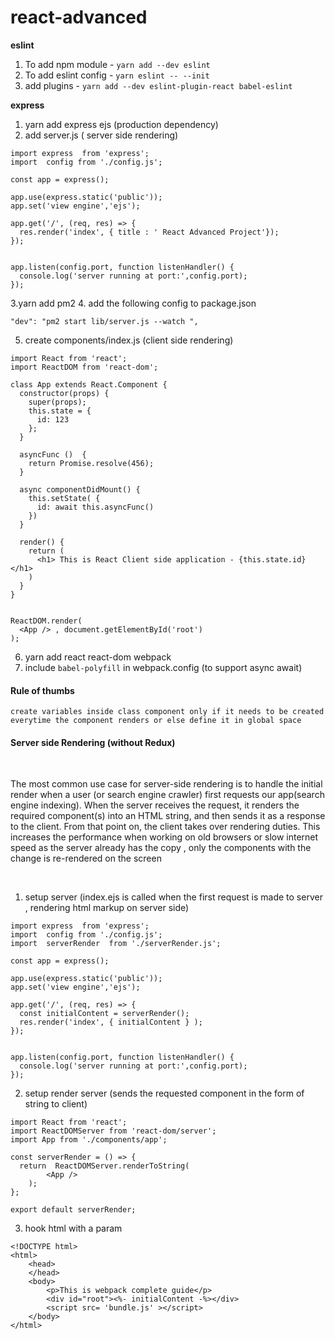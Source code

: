 # react-advanced

<b> eslint </b> </br>
1. To add npm module - `yarn add --dev eslint`
2. To add eslint config - `yarn eslint -- --init`
3. add plugins - `yarn add --dev eslint-plugin-react babel-eslint`

<b> express </b> </br>
1. yarn add express ejs (production dependency)
2. add server.js ( server side rendering)
```
import express  from 'express';
import  config from './config.js';

const app = express();

app.use(express.static('public'));
app.set('view engine','ejs');

app.get('/', (req, res) => {
  res.render('index', { title : ' React Advanced Project'});
});


app.listen(config.port, function listenHandler() {
  console.log('server running at port:',config.port);
});
```
3.yarn add pm2
4. add the following config to package.json
```
"dev": "pm2 start lib/server.js --watch ",
```
5. create components/index.js (client side rendering)
```
import React from 'react';
import ReactDOM from 'react-dom';

class App extends React.Component {
  constructor(props) {
    super(props);
    this.state = {
      id: 123
    };
  }

  asyncFunc ()  {
    return Promise.resolve(456);
  }

  async componentDidMount() {
    this.setState( { 
      id: await this.asyncFunc()
    })
  }

  render() {
    return (
      <h1> This is React Client side application - {this.state.id} </h1>
    )
  }
}


ReactDOM.render(
  <App /> , document.getElementById('root')
);
```

6. yarn add react react-dom webpack
7. include `babel-polyfill` in webpack.config (to support async await)

#### Rule of thumbs ####
` create variables inside class component only if it needs to be created everytime the component renders or else define it in global space `


<h4> Server side Rendering (without Redux) </h4></br>

<p>The most common use case for server-side rendering is to handle the initial render when a user (or search engine crawler) first requests our app(search engine indexing). When the server receives the request, it renders the required component(s) into an HTML string, and then sends it as a response to the client. From that point on, the client takes over rendering duties.
This increases the performance when working on old browsers or slow internet speed as the server already has the copy , only the components with the change is re-rendered on the screen </p> </br>

1. setup server (index.ejs is called when the first request is made to server , rendering html markup on server side)
```
import express  from 'express';
import  config from './config.js';
import  serverRender  from './serverRender.js';

const app = express();

app.use(express.static('public'));
app.set('view engine','ejs');

app.get('/', (req, res) => {
  const initialContent = serverRender();
  res.render('index', { initialContent } );
});


app.listen(config.port, function listenHandler() {
  console.log('server running at port:',config.port);
});
```
2. setup render server (sends the requested component in the form of string to client)
```
import React from 'react';
import ReactDOMServer from 'react-dom/server';
import App from './components/app';

const serverRender = () => {
  return  ReactDOMServer.renderToString(
        <App />
    );
};

export default serverRender;

```
3. hook html with a param
```
<!DOCTYPE html>
<html>
    <head>
    </head>
    <body>
        <p>This is webpack complete guide</p>
        <div id="root"><%- initialContent -%></div>
        <script src= 'bundle.js' ></script>
    </body>
</html>
```

